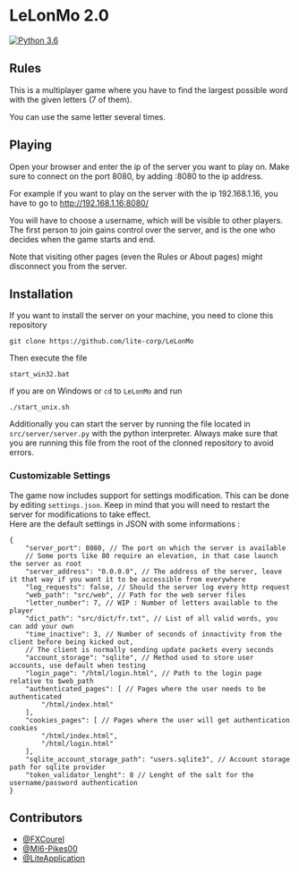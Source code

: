 # LeLonMo 2.0
[![Python 3.6](https://img.shields.io/badge/Works_with_python-v3.9-blue.svg)](https://www.python.org/downloads/release/python-390/)
## Rules
This is a multiplayer game where you have to find the largest possible word with the given letters (7 of them).

You can use the same letter several times. 

## Playing
Open your browser and enter the ip of the server you want to play on. Make sure to connect on the port 8080, by adding :8080 to the ip address.

For example if you want to play on the server with the ip 192.168.1.16, you have to go to http://192.168.1.16:8080/

You will have to choose a username, which will be visible to other players. The first person to join gains control over the server, and is the one who decides when the game starts and end.

Note that visiting other pages (even the Rules or About pages) might disconnect you from the server.

## Installation
If you want to install the server on your machine, you need to clone this repository

	git clone https://github.com/lite-corp/LeLonMo

Then execute the file

	start_win32.bat

if you are on Windows or `cd` to `LeLonMo` and run

	./start_unix.sh

Additionally you can start the server by running the file located in `src/server/server.py` with the python interpreter. Always make sure that you are running this file from the root of the clonned repository to avoid errors.

### Customizable Settings
The game now includes support for settings modification. This can be done by editing `settings.json`. Keep in mind that you will need to restart the server for modifications to take effect. \
Here are the default settings in JSON with some informations :
```jsonc
{
    "server_port": 8080, // The port on which the server is available
	// Some ports like 80 require an elevation, in that case launch the server as root 
    "server_address": "0.0.0.0", // The address of the server, leave it that way if you want it to be accessible from everywhere
    "log_requests": false, // Should the server log every http request 
    "web_path": "src/web", // Path for the web server files
    "letter_number": 7, // WIP : Number of letters available to the player 
    "dict_path": "src/dict/fr.txt", // List of all valid words, you can add your own
    "time_inactive": 3, // Number of seconds of innactivity from the client before being kicked out,
	// The client is normally sending update packets every seconds
    "account_storage": "sqlite", // Method used to store user accounts, use default when testing
    "login_page": "/html/login.html", // Path to the login page relative to $web_path
    "authenticated_pages": [ // Pages where the user needs to be authenticated
        "/html/index.html"
    ],
    "cookies_pages": [ // Pages where the user will get authentication cookies
        "/html/index.html",
        "/html/login.html"
    ],
    "sqlite_account_storage_path": "users.sqlite3", // Account storage path for sqlite provider
    "token_validator_lenght": 8 // Lenght of the salt for the username/password authentication
}
```

## Contributors
 - [@FXCourel](https://github.com/FXCourel)
 - [@MI6-Pikes00](https://github.com/MI6-Pikes00)
 - [@LiteApplication](https://github.com/LiteApplication)
